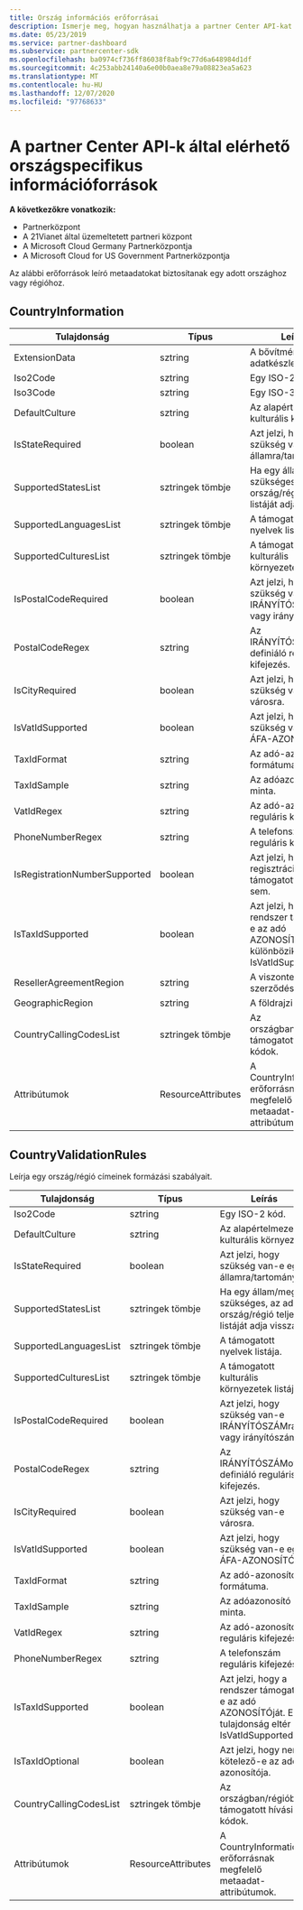 ```yaml
---
title: Ország információs erőforrásai
description: Ismerje meg, hogyan használhatja a partner Center API-kat az országbeli információs erőforrásokkal és egy adott országgal vagy régióval kapcsolatos leíró metaadatokkal.
ms.date: 05/23/2019
ms.service: partner-dashboard
ms.subservice: partnercenter-sdk
ms.openlocfilehash: ba0974cf736ff86038f8abf9c77d6a648984d1df
ms.sourcegitcommit: 4c253abb24140a6e00b0aea8e79a08823ea5a623
ms.translationtype: MT
ms.contentlocale: hu-HU
ms.lasthandoff: 12/07/2020
ms.locfileid: "97768633"
---
```

# <a name="country-information-resources-available-from-partner-center-apis"></a>A partner Center API-k által elérhető országspecifikus információforrások

**A következőkre vonatkozik:**

- Partnerközpont
- A 21Vianet által üzemeltetett partneri központ
- A Microsoft Cloud Germany Partnerközpontja
- A Microsoft Cloud for US Government Partnerközpontja

Az alábbi erőforrások leíró metaadatokat biztosítanak egy adott országhoz vagy régióhoz.

## <a name="countryinformation"></a>CountryInformation

| Tulajdonság                      | Típus               | Leírás                                                                                        |
|-------------------------------|--------------------|----------------------------------------------------------------------------------------------------|
| ExtensionData                 | sztring             | A bővítmények adatkészlete.                                                                                |
| Iso2Code                      | sztring             | Egy ISO-2 kód.                                                                                     |
| Iso3Code                      | sztring             | Egy ISO-3 kód.                                                                                     |
| DefaultCulture                | sztring             | Az alapértelmezett kulturális környezet.                                                                               |
| IsStateRequired               | boolean            | Azt jelzi, hogy szükség van-e egy államra/tartományra.                                             |
| SupportedStatesList           | sztringek tömbje   | Ha egy állam/megye szükséges, az adott ország/régió teljes listáját adja vissza.                    |
| SupportedLanguagesList        | sztringek tömbje   | A támogatott nyelvek listája.                                                                     |
| SupportedCulturesList         | sztringek tömbje   | A támogatott kulturális környezetek listája.                                                                      |
| IsPostalCodeRequired          | boolean            | Azt jelzi, hogy szükség van-e IRÁNYÍTÓSZÁMra vagy irányítószámra.                                    |
| PostalCodeRegex               | sztring             | Az IRÁNYÍTÓSZÁMot definiáló reguláris kifejezés.                                          |
| IsCityRequired                | boolean            | Azt jelzi, hogy szükség van-e városra.                                                       |
| IsVatIdSupported              | boolean            | Azt jelzi, hogy szükség van-e egy ÁFA-AZONOSÍTÓra.                                                     |
| TaxIdFormat                   | sztring             | Az adó-azonosító formátuma.                                                                                 |
| TaxIdSample                   | sztring             | Az adóazonosító minta.                                                                                 |
| VatIdRegex                    | sztring             | Az adó-azonosító reguláris kifejezése.                                                                     |
| PhoneNumberRegex              | sztring             | A telefonszám reguláris kifejezése.                                                               |
| IsRegistrationNumberSupported | boolean            | Azt jelzi, hogy a regisztrációs szám támogatott-e vagy sem.                                       |
| IsTaxIdSupported              | boolean            | Azt jelzi, hogy a rendszer támogatja-e az adó AZONOSÍTÓját. Ez különbözik a IsVatIdSupported. |
| ResellerAgreementRegion       | sztring             | A viszonteladói szerződés régiója.                                                                     |
| GeographicRegion              | sztring             | A földrajzi régió.                                                                             |
| CountryCallingCodesList       | sztringek tömbje   | Az országban/régióban támogatott hívási kódok.                                                 |
| Attribútumok                    | ResourceAttributes | A CountryInformation-erőforrásnak megfelelő metaadat-attribútumok.                          |

## <a name="countryvalidationrules"></a>CountryValidationRules

Leírja egy ország/régió címeinek formázási szabályait.

| Tulajdonság                | Típus               | Leírás                                                                                        |
|-------------------------|--------------------|----------------------------------------------------------------------------------------------------|
| Iso2Code                | sztring             | Egy ISO-2 kód.                                                                                     |
| DefaultCulture          | sztring             | Az alapértelmezett kulturális környezet.                                                                               |
| IsStateRequired         | boolean            | Azt jelzi, hogy szükség van-e egy államra/tartományra.                                             |
| SupportedStatesList     | sztringek tömbje   | Ha egy állam/megye szükséges, az adott ország/régió teljes listáját adja vissza.                    |
| SupportedLanguagesList  | sztringek tömbje   | A támogatott nyelvek listája.                                                                     |
| SupportedCulturesList   | sztringek tömbje   | A támogatott kulturális környezetek listája.                                                                      |
| IsPostalCodeRequired    | boolean            | Azt jelzi, hogy szükség van-e IRÁNYÍTÓSZÁMra vagy irányítószámra.                                    |
| PostalCodeRegex         | sztring             | Az IRÁNYÍTÓSZÁMot definiáló reguláris kifejezés.                                          |
| IsCityRequired          | boolean            | Azt jelzi, hogy szükség van-e városra.                                                       |
| IsVatIdSupported        | boolean            | Azt jelzi, hogy szükség van-e egy ÁFA-AZONOSÍTÓra.                                                     |
| TaxIdFormat             | sztring             | Az adó-azonosító formátuma.                                                                                 |
| TaxIdSample             | sztring             | Az adóazonosító minta.                                                                                 |
| VatIdRegex              | sztring             | Az adó-azonosító reguláris kifejezése.                                                                     |
| PhoneNumberRegex        | sztring             | A telefonszám reguláris kifejezése.                                                               |
| IsTaxIdSupported        | boolean            | Azt jelzi, hogy a rendszer támogatja-e az adó AZONOSÍTÓját. Ez a tulajdonság eltér a IsVatIdSupported. |
| IsTaxIdOptional         | boolean            | Azt jelzi, hogy nem kötelező-e az adó azonosítója.                                                     |
| CountryCallingCodesList | sztringek tömbje   | Az országban/régióban támogatott hívási kódok.                                                 |
| Attribútumok              | ResourceAttributes | A CountryInformation-erőforrásnak megfelelő metaadat-attribútumok.                          |
